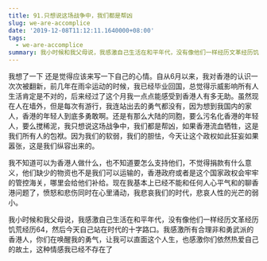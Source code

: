 ```yaml
---
title: 91.只想说这场战争中，我们都是帮凶
slug: we-are-accomplice
date: '2019-12-08T11:12:11.1640000+08:00'
tags:
  - we-are-accomplice
summary: 我小时候和我父母说，我感激自己生活在和平年代，没有像他们一样经历文革经历饥荒经历64，然后今天自己站在时代的十字路口。
---
```

我想了一下 还是觉得应该来写一下自己的心情。自从6月以来，我对香港的认识一次次被翻新，前几年在雨伞运动的时候，我已经毕业回国，总觉得示威影响所有人生活肯定是不对的，后来经过了这个月我一点点能感受到香港人有多无助。虽然现在人在墙外，但是每次有游行，我连站出去的勇气都没有，因为想到我国内的家人，香港的年轻人到底多勇敢啊。还是有那么大陆的同胞，要么污名化香港的年轻人，要么搅稀泥，我只想说这场战争中，我们都是帮凶，如果香港流血牺牲，这是我们所有人的包袱。因为我们的软弱，我们的胆怯，今天让这个政权如此狂妄如果嚣张，这是我们纵容出来的。



我不知道可以为香港人做什么，也不知道要怎么支持他们，不觉得捐款有什么意义，他们缺少的物资也不是我们可以运输的，香港政府或者是这个国家政权会牢牢的管控海关，哪里会给他们补给。现在我基本上已经不能和任何人心平气和的聊香港问题了，愤怒和悲伤同时在心里涌动，我悲哀我们的时代，悲哀人性的光芒的弱小。



我小时候和我父母说，我感激自己生活在和平年代，没有像他们一样经历文革经历饥荒经历64，然后今天自己站在时代的十字路口。我感激所有合理非和勇武派的香港人，你们在唤醒我的勇气，让我可以直面这个人生，也感激你们依然热爱自己的故土，这种情感我已经不存在了
